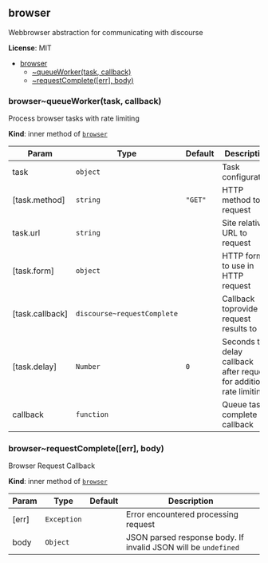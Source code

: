 <a name="module_browser"></a>
## browser
Webbrowser abstraction for communicating with discourse

**License**: MIT  

* [browser](#module_browser)
  * [~queueWorker(task, callback)](#module_browser..queueWorker)
  * [~requestComplete([err], body)](#module_browser..requestComplete)

<a name="module_browser..queueWorker"></a>
### browser~queueWorker(task, callback)
Process browser tasks with rate limiting

**Kind**: inner method of <code>[browser](#module_browser)</code>  

| Param | Type | Default | Description |
| --- | --- | --- | --- |
| task | <code>object</code> |  | Task configuration |
| [task.method] | <code>string</code> | <code>&quot;GET&quot;</code> | HTTP method to request |
| task.url | <code>string</code> |  | Site relative URL to request |
| [task.form] | <code>object</code> |  | HTTP form to use in HTTP request |
| [task.callback] | <code>discourse~requestComplete</code> |  | Callback toprovide request results to |
| [task.delay] | <code>Number</code> | <code>0</code> | Seconds to delay callback after request for additional rate limiting |
| callback | <code>function</code> |  | Queue task complete callback |

<a name="module_browser..requestComplete"></a>
### browser~requestComplete([err], body)
Browser Request Callback

**Kind**: inner method of <code>[browser](#module_browser)</code>  

| Param | Type | Default | Description |
| --- | --- | --- | --- |
| [err] | <code>Exception</code> | <code></code> | Error encountered processing request |
| body | <code>Object</code> |  | JSON parsed response body. If invalid JSON will be `undefined` |

